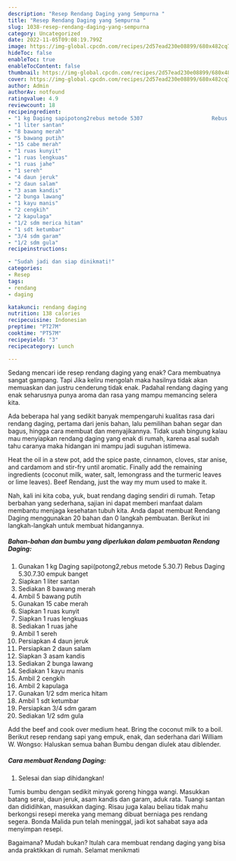 ```yaml
---
description: "Resep Rendang Daging yang Sempurna "
title: "Resep Rendang Daging yang Sempurna "
slug: 1038-resep-rendang-daging-yang-sempurna
category: Uncategorized
date: 2022-11-05T09:08:19.799Z
image: https://img-global.cpcdn.com/recipes/2d57ead230e08899/680x482cq70/rendang-daging-foto-resep-utama.jpg
hideToc: false
enableToc: true
enableTocContent: false
thumbnail: https://img-global.cpcdn.com/recipes/2d57ead230e08899/680x482cq70/rendang-daging-foto-resep-utama.jpg
cover: https://img-global.cpcdn.com/recipes/2d57ead230e08899/680x482cq70/rendang-daging-foto-resep-utama.jpg
author: Admin
authorAv: notfound
ratingvalue: 4.9
reviewcount: 18
recipeingredient:
- "1 kg Daging sapipotong2rebus metode 5307                      Rebus Daging 530730 empuk banget"
- "1 liter santan"
- "8 bawang merah"
- "5 bawang putih"
- "15 cabe merah"
- "1 ruas kunyit"
- "1 ruas lengkuas"
- "1 ruas jahe"
- "1 sereh"
- "4 daun jeruk"
- "2 daun salam"
- "3 asam kandis"
- "2 bunga lawang"
- "1 kayu manis"
- "2 cengkih"
- "2 kapulaga"
- "1/2 sdm merica hitam"
- "1 sdt ketumbar"
- "3/4 sdm garam"
- "1/2 sdm gula"
recipeinstructions:

- "Sudah jadi dan siap dinikmati!"
categories:
- Resep
tags:
- rendang
- daging

katakunci: rendang daging 
nutrition: 138 calories
recipecuisine: Indonesian
preptime: "PT27M"
cooktime: "PT57M"
recipeyield: "3"
recipecategory: Lunch

---
```



Sedang mencari ide resep rendang daging yang enak? Cara membuatnya sangat gampang. Tapi Jika keliru mengolah maka hasilnya tidak akan memuaskan dan justru cenderung tidak enak. Padahal rendang daging yang enak seharusnya punya aroma dan rasa yang mampu memancing selera kita.


Ada beberapa hal yang sedikit banyak mempengaruhi kualitas rasa dari rendang daging, pertama dari jenis bahan, lalu pemilihan bahan segar dan bagus, hingga cara membuat dan menyajikannya. Tidak usah bingung kalau mau menyiapkan rendang daging yang enak di rumah, karena asal sudah tahu caranya maka hidangan ini mampu jadi suguhan istimewa.

Heat the oil in a stew pot, add the spice paste, cinnamon, cloves, star anise, and cardamom and stir-fry until aromatic. Finally add the remaining ingredients (coconut milk, water, salt, lemongrass and the turmeric leaves or lime leaves). Beef Rendang, just the way my mum used to make it.


Nah, kali ini kita coba, yuk, buat rendang daging sendiri di rumah. Tetap berbahan yang sederhana, sajian ini dapat memberi manfaat dalam membantu menjaga kesehatan tubuh kita. Anda dapat membuat Rendang Daging menggunakan 20 bahan dan 0 langkah pembuatan. Berikut ini langkah-langkah untuk membuat hidangannya.

<!--inarticleads1-->

##### Bahan-bahan dan bumbu yang diperlukan dalam pembuatan Rendang Daging:

1. Gunakan 1 kg Daging sapi(potong2,rebus metode 5.30.7)                      Rebus Daging 5.30.7.30 empuk banget
1. Siapkan 1 liter santan
1. Sediakan 8 bawang merah
1. Ambil 5 bawang putih
1. Gunakan 15 cabe merah
1. Siapkan 1 ruas kunyit
1. Siapkan 1 ruas lengkuas
1. Sediakan 1 ruas jahe
1. Ambil 1 sereh
1. Persiapkan 4 daun jeruk
1. Persiapkan 2 daun salam
1. Siapkan 3 asam kandis
1. Sediakan 2 bunga lawang
1. Sediakan 1 kayu manis
1. Ambil 2 cengkih
1. Ambil 2 kapulaga
1. Gunakan 1/2 sdm merica hitam
1. Ambil 1 sdt ketumbar
1. Persiapkan 3/4 sdm garam
1. Sediakan 1/2 sdm gula


Add the beef and cook over medium heat. Bring the coconut milk to a boil. Berikut resep rendang sapi yang empuk, enak, dan sederhana dari William W. Wongso: Haluskan semua bahan Bumbu dengan diulek atau diblender. 

<!--inarticleads2-->

##### Cara membuat Rendang Daging:


1. Selesai dan siap dihidangkan!

Tumis bumbu dengan sedikit minyak goreng hingga wangi. Masukkan batang serai, daun jeruk, asam kandis dan garam, aduk rata. Tuangi santan dan dididihkan, masukkan daging. Risau juga kalau beliau tidak mahu berkongsi resepi mereka yang memang dibuat berniaga pes rendang segera. Bonda Malida pun telah meninggal, jadi kot sahabat saya ada menyimpan resepi. 

Bagaimana? Mudah bukan? Itulah cara membuat rendang daging yang bisa anda praktikkan di rumah. Selamat menikmati
